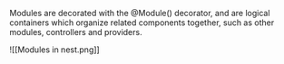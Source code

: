 Modules are decorated with the @Module() decorator, and are logical containers which organize related components together, such as other modules, controllers and providers.

![[Modules in nest.png]]

